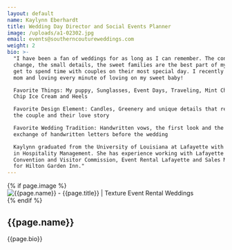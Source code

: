 ```yaml
---
layout: default
name: Kaylynn Eberhardt
title: Wedding Day Director and Social Events Planner
image: /uploads/a1-02302.jpg
email: events@southerncoutureweddings.com
weight: 2
bio: >-
  "I have been a fan of weddings for as long as I can remember. The constant
  change, the small details, the sweet families are the best part of my job. I
  get to spend time with couples on their most special day. I recently became a
  mom and loving every minute of loving on my sweet baby!

  Favorite Things: My puppy, Sunglasses, Event Days, Traveling, Mint Chocolate
  Chip Ice Cream and Heels

  Favorite Design Element: Candles, Greenery and unique details that represent
  the couple and their love story

  Favorite Wedding Tradition: Handwritten vows, the first look and the couples
  exchange of handwritten letters before the wedding

  Kaylynn graduated from the University of Louisiana at Lafayette with a degree
  in Hospitality Management. She has experience working with Lafayette
  Convention and Visitor Commission, Event Rental Lafayette and Sales Manager
  for Hilton Garden Inn."
---
```

<section class="py-5">
    <div class="container">
        <div class="row">
            <!-- content -->
            {% if page.image %}
            <div class="col-md-4">
              <img src="{{page.image}}" class="img-fluid" alt="{{page.name}} - {{page.title}} | Texture Event Rental Weddings "/>
            </div>
            {% endif %}
            <div class="col-lg-8">
                <h2>{{page.name}}</h2>
                <div class="pb-5">
                  {{page.bio}}
                </div>
            </div>
        </div>
    </div>
</section>
